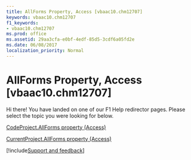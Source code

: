```yaml
---
title: AllForms Property, Access [vbaac10.chm12707]
keywords: vbaac10.chm12707
f1_keywords:
- vbaac10.chm12707
ms.prod: office
ms.assetid: 29aa3cfa-e0bf-4edf-85d5-3cdf6a05fd2e
ms.date: 06/08/2017
localization_priority: Normal
---
```



# AllForms Property, Access [vbaac10.chm12707]

Hi there! You have landed on one of our F1 Help redirector pages. Please select the topic you were looking for below.

[CodeProject.AllForms property (Access)](http://msdn.microsoft.com/library/98443fc7-a0dd-37a9-f2c8-c3e183f65f6c%28Office.15%29.aspx)

[CurrentProject.AllForms property (Access)](http://msdn.microsoft.com/library/4933a409-0d15-16ee-69a3-d78b0f2685c7%28Office.15%29.aspx)

[!include[Support and feedback](~/includes/feedback-boilerplate.md)]